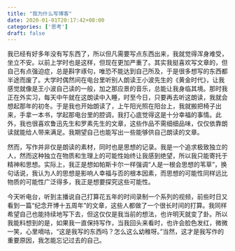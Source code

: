 ```yaml
---
title: "我为什么写博客"
date: 2020-01-01T20:17:42+08:00
categories: ['思考']
draft: false
---
```


我已经有好多年没有写东西了，所以但凡需要写点东西出来，我就觉得浑身难受，坐立不安。以前上学时也是这样，但现在更加严重了。其实我挺喜欢写文章的，但自己有点强迫症，总是斟字琢句，唯恐不能达到自己所及，于是很多想写的东西都半途而废了。大学时偶然间在电台里听别人朗读王小波先生的《黄金时代》，让我感觉就像是王小波自己读的一般，加之那应景的音乐，总能让我身临其境。那时我正在外实习，每天中午就在这朗读中入睡，时至今日，只要再去听这朗读，我就会想起那年的初冬。于是我也开始朗读了，上午阳光照在阳台上，我就搬把椅子出来，手拿一本书，学起那电台里的腔调，我打心底觉得这是十分幸福的事情。此外，我也很喜欢鲁迅先生和罗素先生的文章，这些作品不需细细品味，仅仅依靠朗读就能给人带来满足。我期望自己也能写出一些能够供自己朗读的文章。

然而，写作并非仅是朗读的素材，同时也是思想的记录。我是一个追求极致独立的人，然而这种独立在物质和生理上的可能性始终让我感到绝望，所以我只能寄托于精神和思想。实际上，我正是想如帕斯卡尔一样强调“人是一根会思想的苇草”，换句话说，我认为人的思想是影响人幸福与否的根本因素，而思想的可能性同样远比物质的可能性广泛得多，我正是想要探究这些可能性。


今天听电台，听到主播说自己打算花五年的时间录制一个系列的视频，前些时日又看到一篇“纪念开博十五周年”的文章，这些人都做了一个很长时间的打算。我同样希望自己也能持续地写下去，但这仅仅是我当前的想法，也许明天就变了卦。所以我能料想到的是，如果我一直保持写作，当我回头来看时，也许会脸色发红，微微一笑，心里嘀咕，“这是我写的东西吗？怎么这么幼稚呀。”当然，这才是我写作的重要原因，我怎能忘记过去的自己。

